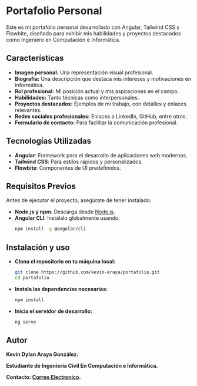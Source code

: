# Portafolio Personal

Este es mi portafolio personal desarrollado con Angular, Tailwind CSS y Flowbite, diseñado para exhibir mis habilidades y proyectos destacados como Ingeniero en Computación e Informática.

## **Características**

- **Imagen personal:** Una representación visual profesional.  
- **Biografía:** Una descripción que destaca mis intereses y motivaciones en informática.  
- **Rol profesional:** Mi posición actual y mis aspiraciones en el campo.  
- **Habilidades:** Tanto técnicas como interpersonales.  
- **Proyectos destacados:** Ejemplos de mi trabajo, con detalles y enlaces relevantes.  
- **Redes sociales profesionales:** Enlaces a LinkedIn, GitHub, entre otros.  
- **Formulario de contacto:** Para facilitar la comunicación profesional.  

## **Tecnologías Utilizadas**

- **Angular**: Framework para el desarrollo de aplicaciones web modernas.  
- **Tailwind CSS**: Para estilos rápidos y personalizados.  
- **Flowbite**: Componentes de UI predefinidos.  

## **Requisitos Previos**

Antes de ejecutar el proyecto, asegúrate de tener instalado:  

- **Node.js y npm**: Descarga desde [Node.js](https://nodejs.org).  
- **Angular CLI**: Instálalo globalmente usando:  
  ```bash
  npm install -g @angular/cli

## Instalación y uso

- **Clona el repositorio en tu máquina local:**
  ```bash
  git clone https://github.com/kevin-araya/portafolio.git
  cd portafolio
- **Instala las dependencias necesarias:**
  ```bash
  npm install
- **Inicia el servidor de desarrollo:**
  ```bash
  ng serve

## Autor

__Kevin Dylan Araya González.__

__Estudiante de Ingenieria Civil En Computación e Informática.__

__Contacto: [Correo Electronico](mailto:kevin.araya01@alumnos.ucn.cl).__


  
